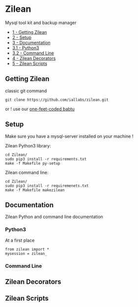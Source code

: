 # Zilean
Mysql tool kit and backup manager

- [1 - Getting Zilean](#getting-zilean)
- [2 - Setup](#setup)
- [3 - Documentation](#documentation)
- [3.1 - Python3](#python3)
- [3.2 - Command Line](#command-line)
- [4 - Zilean Decorators](#zilean-decorators)
- [5 - Zilean Scripts](#zilean-scripts)

## Getting Zilean
classic git command

```shell
git clone https://github.com/iallabs/zilean.git
```

or ! use our [one-feet-coded babtu](https://github.com/iallabs/babtu.git)

## Setup

Make sure you have a mysql-server installed on your machine !

Zilean Python3 library:

```shell
cd Zilean/
sudo pip3 install -r requirements.txt
make -f Makefile py-setup
```

Zilean command line:

```shell
cd Zilean/
sudo pip3 install -r requiremenets.txt
make -f Makefile makezilean
```

## Documentation

Zilean Python and command line documentation

### Python3
At a first place

```
from zilean import *
mysession = zilean_
```

### Command Line

## Zilean Decorators

## Zilean Scripts
